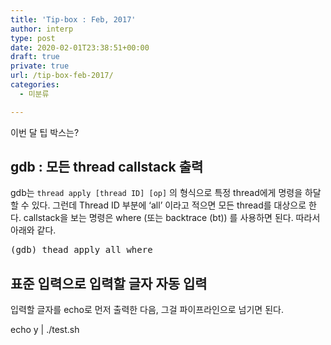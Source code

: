 ```yaml
---
title: 'Tip-box : Feb, 2017'
author: interp
type: post
date: 2020-02-01T23:38:51+00:00
draft: true
private: true
url: /tip-box-feb-2017/
categories:
  - 미분류

---
```

이번 달 팁 박스는?

## gdb : 모든 thread callstack 출력

gdb는 `thread apply [thread ID] [op]` 의 형식으로 특정 thread에게 명령을 하달할 수 있다. 그런데 Thread ID 부분에 &#8216;all&#8217; 이라고 적으면 모든 thread를 대상으로 한다. callstack을 보는 명령은 where (또는 backtrace (bt)) 를 사용하면 된다. 따라서 아래와 같다.

<pre class="brush: plain; title: ; notranslate" title="">(gdb) thead apply all where
</pre>

## 표준 입력으로 입력할 글자 자동 입력

입력할 글자를 echo로 먼저 출력한 다음, 그걸 파이프라인으로 넘기면 된다.

echo y | ./test.sh
